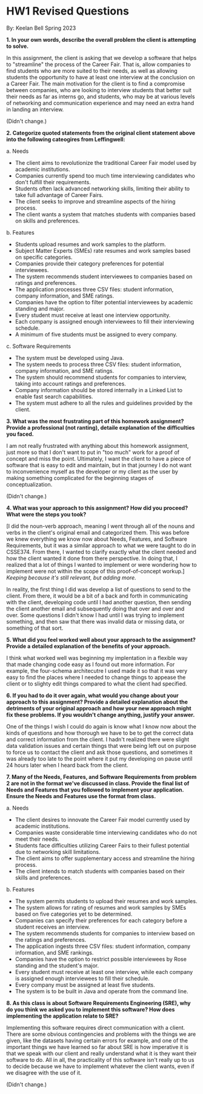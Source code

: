 # HW1 Revised Questions

By: Keelan Bell
Spring 2023

**1. In your own words, describe the overall problem the client is attempting to solve.**

In this assignment, the client is asking that we develop a software that helps to "streamline" the process of the Career Fair. That is, allow companies to find students who are more suited to their needs, as well as allowing students the opportunity to have at least one interview at the conclusion on a Career Fair. The main motivation for the client is to find a compromise between companies, who are looking to interview students that better suit their needs as far as interns go, and students, who may be at various levels of networking and communication experience and may need an extra hand in landing an interview.

(Didn't change.)

**2. Categorize quoted statements from the original client statement above into the following cateogires from Leffingwell:**

a. Needs

* The client aims to revolutionize the traditional Career Fair model used by academic institutions.
* Companies currently spend too much time interviewing candidates who don't fulfill their requirements.
* Students often lack advanced networking skills, limiting their ability to take full advantage of Career Fairs.
* The client seeks to improve and streamline aspects of the hiring process.
* The client wants a system that matches students with companies based on skills and preferences.

b. Features

* Students upload resumes and work samples to the platform.
* Subject Matter Experts (SMEs) rate resumes and work samples based on specific categories.
* Companies provide their category preferences for potential interviewees.
* The system recommends student interviewees to companies based on ratings and preferences.
* The application processes three CSV files: student information, company information, and SME ratings.
* Companies have the option to filter potential interviewees by academic standing and major.
* Every student must receive at least one interview opportunity.
* Each company is assigned enough interviewees to fill their interviewing schedule.
* A minimum of five students must be assigned to every company.

c. Software Requirements

* The system must be developed using Java.
* The system needs to process three CSV files: student information, company information, and SME ratings.
* The system should recommend students for companies to interview, taking into account ratings and preferences.
* Company information should be stored internally in a Linked List to enable fast search capabilities.
* The system must adhere to all the rules and guidelines provided by the client.

**3. What was the most frustrating part of this homework assignment? Provide a professional (not ranting), detaile explanation of the difficulties you faced.**

I am not really frustrated with anything about this homework assignment, just more so that I don't want to put in "too much" work for a proof of concept and miss the point. Ultimately, I want the client to have a piece of software that is easy to edit and maintain, but in that journey I do not want to inconvenience myself as the developer or my client as the user by making something complicated for the beginning stages of conceptualization.

(Didn't change.)

**4. What was your approach to this assignment? How did you proceed? What were the steps you took?**

[I did the noun-verb approach, meaning I went through all of the nouns and verbs in the client's original email and categorized them. This was before we knew everything we know now about Needs, Features, and Software Requirements, but it was a similar approach to what we were taught to do in CSSE374. From there, I wanted to clarify exactly what the client needed and how the client wanted it done from there perspective. In doing that, I realized that a lot of things I wanted to implement or were wondering how to implement were not within the scope of this proof-of-concept workup.] _Keeping because it's still relevant, but adding more._

In reality, the first thing I did was develop a list of questions to send to the client. From there, it would be a bit of a back and forth in communicating with the client, developing code until I had another question, then sending the client another email and subsequently doing that over and over and over. Some questions I didn't know I had until I was trying to implement something, and then saw that there was invalid data or missing data, or something of that sort. 

**5. What did you feel worked well about your approach to the assignment? Provide a detailed explanation of the benefits of your approach.**

I think what worked well was beginning my implentation in a flexible way that made changing code easy as I found out more information. For example, the four-schema architecutre I used made it so that it was very easy to find the places where I needed to change things to appease the client or to slighty edit things compared to what the client had specified. 

**6. If you had to do it over again, what would you change about your approach to this assignment? Provide a detailed explanation about the detriments of your original approach and how your new approach might fix these problems. If you wouldn't change anything, justify your answer.**

One of the things I wish I could do again is know what I know now about the kinds of questions and how thorough we have to be to get the correct data and correct information from the client. I hadn't realized there were slight data validation issues and certain things that were being left out on purpose to force us to contact the client and ask those questions, and sometimes it was already too late to the point where it put my developing on pause until 24 hours later when I heard back from the client.

**7. Many of the Needs, Features, and Software Requirements from problem 2 are not in the format we've discussed in class. Provide the final list of Needs and Features that you followed to implement your application. Ensure the Needs and Features use the format from class.**

a. Needs

* The client desires to innovate the Career Fair model currently used by academic institutions.
* Companies waste considerable time interviewing candidates who do not meet their needs.
* Students face difficulties utilizing Career Fairs to their fullest potential due to networking skill limitations.
* The client aims to offer supplementary access and streamline the hiring process.
* The client intends to match students with companies based on their skills and preferences.

b. Features

* The system permits students to upload their resumes and work samples.
* The system allows for rating of resumes and work samples by SMEs based on five categories yet to be determined.
* Companies can specify their preferences for each category before a student receives an interview.
* The system recommends students for companies to interview based on the ratings and preferences.
* The application ingests three CSV files: student information, company information, and SME rankings.
* Companies have the option to restrict possible interviewees by Rose standing and the student's major.
* Every student must receive at least one interview, while each company is assigned enough interviewees to fill their schedule.
* Every company must be assigned at least five students.
* The system is to be built in Java and operate from the command line.

**8. As this class is about Software Requirements Engineering (SRE), why do you think we asked you to implement this software? How does implementing the application relate to SRE?**

Implementing this software requires direct communication with a client. There are some obvious contingencies and problems with the things we are given, like the datasets having certain errors for example, and one of the important things we have learned so far about SRE is how imperative it is that we speak with our client and really understand what it is they want their software to do. All in all, the practicality of this software isn't really up to us to decide because we have to implement whatever the client wants, even if we disagree with the use of it.

(Didn't change.)